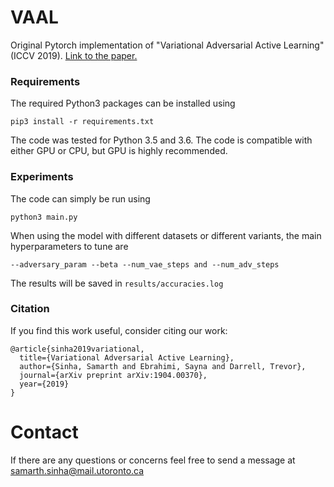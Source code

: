 # VAAL

Original Pytorch implementation of "Variational Adversarial Active Learning" (ICCV 2019). [Link to the paper.](https://arxiv.org/abs/1904.00370)

### Requirements
The required Python3 packages can be installed using 
```
pip3 install -r requirements.txt
```
The code was tested for Python 3.5 and 3.6. The code is compatible with either GPU or CPU, but GPU is highly recommended. 

### Experiments
The code can simply be run using 
```
python3 main.py
```
When using the model with different datasets or different variants, the main hyperparameters to tune are
```
--adversary_param --beta --num_vae_steps and --num_adv_steps
```

The results will be saved in `results/accuracies.log`

### Citation

If you find this work useful, consider citing our work:
```
@article{sinha2019variational,
  title={Variational Adversarial Active Learning},
  author={Sinha, Samarth and Ebrahimi, Sayna and Darrell, Trevor},
  journal={arXiv preprint arXiv:1904.00370},
  year={2019}
}
```
# Contact
If there are any questions or concerns feel free to send a message at samarth.sinha@mail.utoronto.ca
